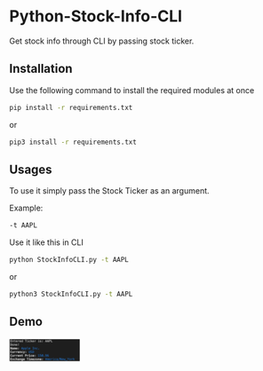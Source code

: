 # Python-Stock-Info-CLI
Get stock info through CLI by passing stock ticker.

## Installation
Use the following command to install the required modules at once
```bash
pip install -r requirements.txt
```
or
```bash
pip3 install -r requirements.txt
```

## Usages
To use it simply pass the Stock Ticker as an argument.

Example: 
```bash
-t AAPL
```

Use it like this in CLI
```bash
python StockInfoCLI.py -t AAPL
```
or
```bash
python3 StockInfoCLI.py -t AAPL
```

## Demo
<img src="/screenshot.png" width="128"/>